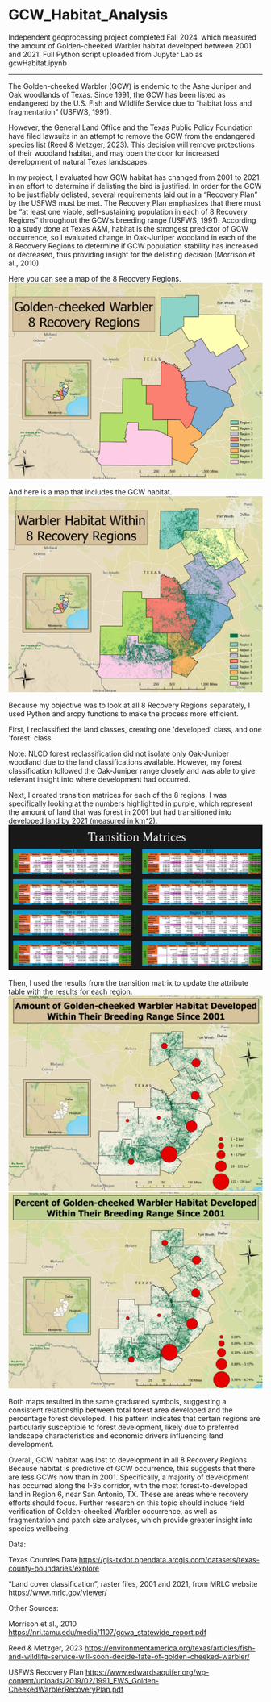 # GCW_Habitat_Analysis
Independent geoprocessing project completed Fall 2024, which measured the amount of Golden-cheeked Warbler habitat developed between 2001 and 2021. Full Python script uploaded from Jupyter Lab as gcwHabitat.ipynb
________________________________________________________________

The Golden-cheeked Warbler (GCW) is endemic to the Ashe Juniper and Oak woodlands of Texas. Since 1991, the GCW has been listed as endangered by the U.S. Fish and Wildlife Service due to “habitat loss and fragmentation” (USFWS, 1991).

However, the General Land Office and the Texas Public Policy Foundation have filed lawsuits in an attempt to remove the GCW from the endangered species list (Reed & Metzger, 2023). This decision will remove protections of their woodland habitat, and may open the door for increased development of natural Texas landscapes.

In my project, I evaluated how GCW habitat has changed from 2001 to 2021 in an effort to determine if delisting the bird is justified. In order for the GCW to be justifiably delisted, several requirements laid out in a “Recovery Plan” by the USFWS must be met. The Recovery Plan emphasizes that there must be “at least one viable, self-sustaining population in each of 8 Recovery Regions” throughout the GCW’s breeding range (USFWS, 1991). According to a study done at Texas A&M, habitat is the strongest predictor of GCW occurrence,  so I evaluated change in Oak-Juniper woodland in each of the 8 Recovery Regions to determine if GCW population stability has increased or decreased, thus providing insight for the delisting decision (Morrison et al., 2010).

Here you can see a map of the 8 Recovery Regions. 
![Recovery Regions](https://github.com/avaerickson/GCW_Habitat_Analysis/blob/main/images/gcw_recovery_regions.png?raw=true)

And here is a map that includes the GCW habitat.
![GCW Habitat](https://github.com/avaerickson/GCW_Habitat_Analysis/blob/main/images/gcw_habitat.png?raw=true)

Because my objective was to look at all 8 Recovery Regions separately, I used Python and arcpy functions to make the process more efficient.

First, I reclassified the land classes, creating one 'developed' class, and one 'forest' class. 

Note: NLCD forest reclassification did not isolate only Oak-Juniper woodland due to the land classifications available. However, my forest classification followed the Oak-Juniper range closely and was able to give relevant insight into where development had occurred.

Next, I created transition matrices for each of the 8 regions. I was specifically looking at the numbers highlighted in purple, which represent the amount of land that was forest in 2001 but had transitioned into developed land by 2021 (measured in km^2).
![Transition Matrices](https://github.com/avaerickson/GCW_Habitat_Analysis/blob/main/images/gcw_TMatrix.png?raw=true)

Then, I used the results from the transition matrix to update the attribute table with the results for each region.
![Amount Developed](https://github.com/avaerickson/GCW_Habitat_Analysis/blob/main/images/gcw_amnt_dev.png?raw=true)
![Percent Developed](https://github.com/avaerickson/GCW_Habitat_Analysis/blob/main/images/gcw_pct_dev.png?raw=true)

Both maps resulted in the same graduated symbols, suggesting a consistent relationship between total forest area developed and the percentage forest developed. This pattern indicates that certain regions are particularly susceptible to forest development, likely due to preferred landscape characteristics and economic drivers influencing land development.  

Overall, GCW habitat was lost to development in all 8 Recovery Regions. Because habitat is predictive of GCW occurrence, this suggests that there are less GCWs now than in 2001. Specifically, a majority of development has occurred along the I-35 corridor, with the most forest-to-developed land in Region 6, near San Antonio, TX. These are areas where recovery efforts should focus. Further research on this topic should include field verification of Golden-cheeked Warbler occurrence, as well as fragmentation and patch size analyses, which provide greater insight into species wellbeing. 

Data:

Texas Counties Data
https://gis-txdot.opendata.arcgis.com/datasets/texas-county-boundaries/explore 

“Land cover classification”, raster files, 2001 and 2021, from MRLC website 
https://www.mrlc.gov/viewer/ 

Other Sources:

Morrison et al., 2010
https://nri.tamu.edu/media/1107/gcwa_statewide_report.pdf 

Reed & Metzger, 2023
https://environmentamerica.org/texas/articles/fish-and-wildlife-service-will-soon-decide-fate-of-golden-cheeked-warbler/  

USFWS Recovery Plan
https://www.edwardsaquifer.org/wp-content/uploads/2019/02/1991_FWS_Golden-CheekedWarblerRecoveryPlan.pdf 
